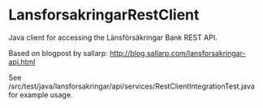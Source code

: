 LansforsakringarRestClient
==========================

Java client for accessing the Länsförsäkringar Bank REST API.

Based on blogpost by sallarp: http://blog.sallarp.com/lansforsakringar-api.html

See /src/test/java/lansforsakringar/api/services/RestClientIntegrationTest.java for example usage.

